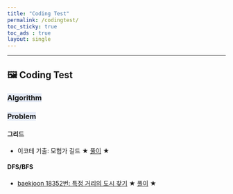 ```yaml
---
title: "Coding Test"
permalink: /codingtest/
toc_sticky: true
toc_ads : true
layout: single
---
```

  

---

##  🖼 **Coding Test**

### <span style='background-color: #E5EBF7;'> **Algorithm** </span>


### <span style='background-color: #E5EBF7;'> **Problem** </span>

#### **그리드**
- 이코테 기출: 모험가 길드 ★ [풀이](https://huniii32.github.io/codingtest/codingtest-02/) ★

#### **DFS/BFS**
- [baekjoon 18352번: 특정 거리의 도시 찾기](https://www.acmicpc.net/problem/18352) ★ [풀이](https://huniii32.github.io/codingtest/codingtest-01/) ★